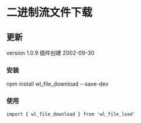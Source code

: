 # 二进制流文件下载
## 更新
version 1.0.9        插件创建       2002-09-30 
### 安装  
npm install wl_file_download --save-dev

### 使用  
 `import { wl_file_download } from 'wl_file_load'`